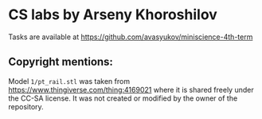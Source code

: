 # CS labs by Arseny Khoroshilov

Tasks are available at https://github.com/avasyukov/miniscience-4th-term

## Copyright mentions:

Model `1/pt_rail.stl` was taken from https://www.thingiverse.com/thing:4169021 where it is shared freely under the CC-SA license. It was not created or modified by the owner of the repository.